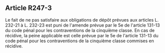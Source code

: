 Article R247-3
----
Le fait de ne pas satisfaire aux obligations de dépôt prévues aux articles L.
232-21 à L. 232-23 est puni de l'amende prévue par le 5e de l'article 131-13 du
code pénal pour les contraventions de la cinquième classe. En cas de récidive,
la peine applicable est celle prévue par le 5e de l'article 131-13 du code pénal
pour les contraventions de la cinquième classe commises en récidive.
